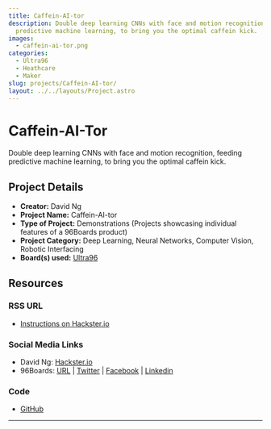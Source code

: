 ```yaml
---
title: Caffein-AI-tor
description: Double deep learning CNNs with face and motion recognition, feeding
  predictive machine learning, to bring you the optimal caffein kick.
images:
  - caffein-ai-tor.png
categories:
  - Ultra96
  - Heathcare
  - Maker
slug: projects/Caffein-AI-tor/
layout: ../../layouts/Project.astro
---
```

# Caffein-AI-Tor

Double deep learning CNNs with face and motion recognition, feeding predictive machine learning, to bring you the optimal caffein kick.

## Project Details

- **Creator:** David Ng
- **Project Name:** Caffein-AI-tor
- **Type of Project:** Demonstrations (Projects showcasing individual features of a 96Boards product)
- **Project Category:** Deep Learning, Neural Networks, Computer Vision, Robotic Interfacing
- **Board(s) used:** [Ultra96](https://www.96boards.org/product/ultra96/)


## Resources

### RSS URL

- [Instructions on Hackster.io](http://www.hackster.io/dnhkng/caffein-ai-tor-711e4e)

### Social Media Links

- David Ng: [Hackster.io](https://www.hackster.io/dnhkng)
- 96Boards: [URL](https://www.96boards.org/) &#124; [Twitter](https://twitter.com/96boards) &#124; [Facebook](https://www.facebook.com/96Boards) &#124; [Linkedin](https://www.linkedin.com/company/{{site.linkedin_username}}/)

### Code

- [GitHub](https://github.com/dnhkng/Caffein-AI-tor)


***